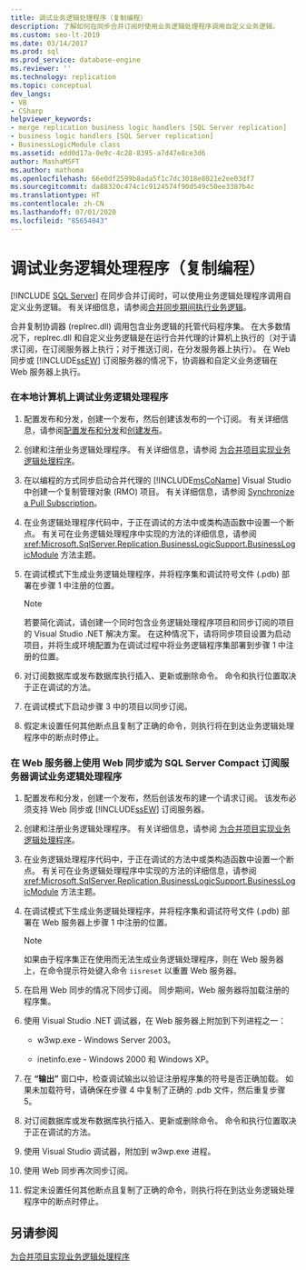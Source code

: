 ```yaml
---
title: 调试业务逻辑处理程序（复制编程）
description: 了解如何在同步合并订阅时使用业务逻辑处理程序调用自定义业务逻辑。
ms.custom: seo-lt-2019
ms.date: 03/14/2017
ms.prod: sql
ms.prod_service: database-engine
ms.reviewer: ''
ms.technology: replication
ms.topic: conceptual
dev_langs:
- VB
- CSharp
helpviewer_keywords:
- merge replication business logic handlers [SQL Server replication]
- business logic handlers [SQL Server replication]
- BusinessLogicModule class
ms.assetid: edd0d17a-0e9c-4c28-8395-a7d47e8ce3d6
author: MashaMSFT
ms.author: mathoma
ms.openlocfilehash: 66e0df2599b8ada5f1c7dc3018e8021e2ee03df7
ms.sourcegitcommit: da88320c474c1c9124574f90d549c50ee3387b4c
ms.translationtype: HT
ms.contentlocale: zh-CN
ms.lasthandoff: 07/01/2020
ms.locfileid: "85654043"
---
```

# <a name="debug-a-business-logic-handler-replication-programming"></a>调试业务逻辑处理程序（复制编程）
 [!INCLUDE [SQL Server](../../includes/applies-to-version/sqlserver.md)]
  在同步合并订阅时，可以使用业务逻辑处理程序调用自定义业务逻辑。 有关详细信息，请参阅[合并同步期间执行业务逻辑](../../relational-databases/replication/merge/execute-business-logic-during-merge-synchronization.md)。  
  
 合并复制协调器 (replrec.dll) 调用包含业务逻辑的托管代码程序集。 在大多数情况下，replrec.dll 和自定义业务逻辑是在运行合并代理的计算机上执行的（对于请求订阅，在订阅服务器上执行；对于推送订阅，在分发服务器上执行）。 在 Web 同步或 [!INCLUDE[ssEW](../../includes/ssew-md.md)] 订阅服务器的情况下，协调器和自定义业务逻辑在 Web 服务器上执行。  
  
### <a name="to-debug-a-business-logic-handler-on-a-local-computer"></a>在本地计算机上调试业务逻辑处理程序  
  
1.  配置发布和分发，创建一个发布，然后创建该发布的一个订阅。 有关详细信息，请参阅[配置发布和分发](../../relational-databases/replication/configure-publishing-and-distribution.md)和[创建发布](../../relational-databases/replication/publish/create-a-publication.md)。  
  
2.  创建和注册业务逻辑处理程序。 有关详细信息，请参阅 [为合并项目实现业务逻辑处理程序](../../relational-databases/replication/implement-a-business-logic-handler-for-a-merge-article.md)。  
  
3.  在以编程的方式同步启动合并代理的 [!INCLUDE[msCoName](../../includes/msconame-md.md)] Visual Studio 中创建一个复制管理对象 (RMO) 项目。 有关详细信息，请参阅 [Synchronize a Pull Subscription](../../relational-databases/replication/synchronize-a-pull-subscription.md)。  
  
4.  在业务逻辑处理程序代码中，于正在调试的方法中或类构造函数中设置一个断点。 有关可在业务逻辑处理程序中实现的方法的详细信息，请参阅 <xref:Microsoft.SqlServer.Replication.BusinessLogicSupport.BusinessLogicModule> 方法主题。  
  
5.  在调试模式下生成业务逻辑处理程序，并将程序集和调试符号文件 (.pdb) 部署在步骤 1 中注册的位置。  
  
    > [!NOTE]  
    >  若要简化调试，请创建一个同时包含业务逻辑处理程序项目和同步订阅的项目的 Visual Studio .NET 解决方案。 在这种情况下，请将同步项目设置为启动项目，并将生成环境配置为在调试过程中将业务逻辑程序集部署到步骤 1 中注册的位置。  
  
6.  对订阅数据库或发布数据库执行插入、更新或删除命令。 命令和执行位置取决于正在调试的方法。  
  
7.  在调试模式下启动步骤 3 中的项目以同步订阅。  
  
8.  假定未设置任何其他断点且复制了正确的命令，则执行将在到达业务逻辑处理程序中的断点时停止。  
  
### <a name="to-debug-a-business-logic-handler-on-a-web-server-using-web-synchronization-or-for-a-sql-server-compact-subscriber"></a>在 Web 服务器上使用 Web 同步或为 SQL Server Compact 订阅服务器调试业务逻辑处理程序  
  
1.  配置发布和分发，创建一个发布，然后创该发布的建一个请求订阅。 该发布必须支持 Web 同步或 [!INCLUDE[ssEW](../../includes/ssew-md.md)] 订阅服务器。  
  
2.  创建和注册业务逻辑处理程序。 有关详细信息，请参阅 [为合并项目实现业务逻辑处理程序](../../relational-databases/replication/implement-a-business-logic-handler-for-a-merge-article.md)。  
  
3.  在业务逻辑处理程序代码中，于正在调试的方法中或类构造函数中设置一个断点。 有关可在业务逻辑处理程序中实现的方法的详细信息，请参阅 <xref:Microsoft.SqlServer.Replication.BusinessLogicSupport.BusinessLogicModule> 方法主题。  
  
4.  在调试模式下生成业务逻辑处理程序，并将程序集和调试符号文件 (.pdb) 部署在 Web 服务器上步骤 1 中注册的位置。  
  
    > [!NOTE]  
    >  如果由于程序集正在使用而无法生成业务逻辑处理程序，则在 Web 服务器上，在命令提示符处键入命令 `iisreset` 以重置 Web 服务器。  
  
5.  在启用 Web 同步的情况下同步订阅。 同步期间，Web 服务器将加载注册的程序集。  
  
6.  使用 Visual Studio .NET 调试器，在 Web 服务器上附加到下列进程之一：  
  
    -   w3wp.exe - Windows Server 2003。  
  
    -   inetinfo.exe - Windows 2000 和 Windows XP。  
  
7.  在 **“输出”** 窗口中，检查调试输出以验证注册程序集的符号是否正确加载。 如果未加载符号，请确保在步骤 4 中复制了正确的 .pdb 文件，然后重复步骤 5。  
  
8.  对订阅数据库或发布数据库执行插入、更新或删除命令。 命令和执行位置取决于正在调试的方法。  
  
9. 使用 Visual Studio 调试器，附加到 w3wp.exe 进程。  
  
10. 使用 Web 同步再次同步订阅。  
  
11. 假定未设置任何其他断点且复制了正确的命令，则执行将在到达业务逻辑处理程序中的断点时停止。  
  
## <a name="see-also"></a>另请参阅  
 [为合并项目实现业务逻辑处理程序](../../relational-databases/replication/implement-a-business-logic-handler-for-a-merge-article.md)  
  
  
